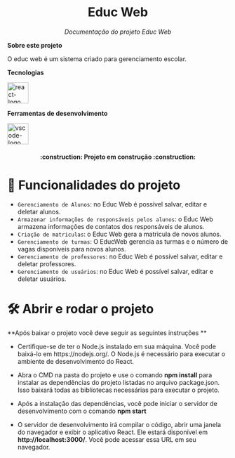 <h1 align="center">Educ Web</h1>
<p align="center"><i>Documentação do projeto Educ Web</i></p>

<b>Sobre este projeto</b>

O educ web é um sistema criado para gerenciamento escolar.

<b>Tecnologias</b>

<p display="inline-block">
  <img width="48" src="https://w7.pngwing.com/pngs/18/497/png-transparent-black-and-blue-atom-icon-screenshot-react-javascript-responsive-web-design-github-angularjs-github-logo-electric-blue-signage.png" alt="react-logo"/>
</p>

<b>Ferramentas de desenvolvimento</b>

<p display="inline-block">
  <img width="48" src="https://upload.wikimedia.org/wikipedia/commons/thumb/9/9a/Visual_Studio_Code_1.35_icon.svg/2048px-Visual_Studio_Code_1.35_icon.svg.png" alt="vscode-logo"/>
</p>

<h4 align="center"> 
    :construction:  Projeto em construção  :construction:
</h4>

# :hammer: Funcionalidades do projeto

- `Gerenciamento de Alunos`: no Educ Web é possível salvar, editar e deletar alunos.
- `Armazenar informações de responsáveis pelos alunos`: o Educ Web armazena informações de contatos dos responsáveis de alunos.
- `Criação de matriculas`: o Educ Web gera a matricula de novos alunos.
- `Gerenciamento de turmas`: O EducWeb gerencia as turmas e o número de vagas disponíveis para novos alunos.
- `Gerenciamento de professores`: no Educ Web é possível salvar, editar e deletar professores.
- `Gerenciamento de usuários`: no Educ Web é possível salvar, editar e deletar usuários.

# 🛠️ Abrir e rodar o projeto

**Após baixar o projeto você deve seguir as seguintes instruções **
- <p>Certifique-se de ter o Node.js instalado em sua máquina. Você pode baixá-lo em https://nodejs.org/. O Node.js é necessário para executar o ambiente de desenvolvimento do React.</p>
- <p>Abra o CMD na pasta do projeto e use o comando <b>npm install</b> para instalar as dependências do projeto listadas no arquivo package.json. Isso baixará todas as bibliotecas necessárias para executar o projeto.</p>
- <p>Após a instalação das dependências, você pode iniciar o servidor de desenvolvimento com o comando <b>npm start</b> </p>
- <p>O servidor de desenvolvimento irá compilar o código, abrir uma janela do navegador e exibir o aplicativo React. Ele estará disponível em <b>http://localhost:3000/</b>. Você pode acessar essa URL em seu navegador.</p>
